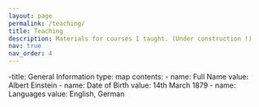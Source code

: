 ```yaml
---
layout: page
permalink: /teaching/
title: Teaching
description: Materials for courses I taught. (Under construction !)
nav: true
nav_order: 4
---
```

-title: General Information
  type: map
  contents:
    - name: Full Name
      value: Albert Einstein
    - name: Date of Birth
      value: 14th March 1879
    - name: Languages
      value: English, German
      


